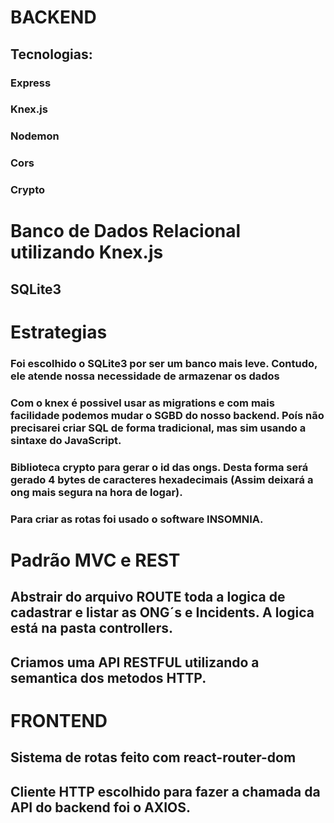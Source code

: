 # BACKEND

## Tecnologias:

### Express
### Knex.js
### Nodemon
### Cors 
### Crypto


# Banco de Dados Relacional utilizando Knex.js
## SQLite3

# Estrategias

### Foi escolhido o SQLite3 por ser um banco mais leve. Contudo, ele atende nossa necessidade de armazenar os dados

### Com o knex é possivel usar as migrations e com mais facilidade podemos mudar o SGBD do nosso backend. Poís não precisarei criar SQL de forma tradicional, mas sim usando a sintaxe do JavaScript.

### Biblioteca crypto para gerar o id das ongs. Desta forma será gerado 4 bytes de caracteres hexadecimais (Assim deixará a ong mais segura na hora de logar).

### Para criar as rotas foi usado o software INSOMNIA.

# Padrão MVC e REST

## Abstrair do arquivo ROUTE toda a logica de cadastrar e listar as ONG´s e Incidents. A logica está na pasta controllers.

## Criamos uma API RESTFUL utilizando a semantica dos metodos HTTP.


# FRONTEND

## Sistema de rotas feito com react-router-dom

## Cliente HTTP escolhido para fazer a chamada da API do backend foi o AXIOS.











































